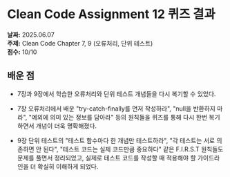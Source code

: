 # Clean Code Assignment 12 퀴즈 결과

**날짜:** 2025.06.07  
**주제:** Clean Code Chapter 7, 9 (오류처리, 단위 테스트)  
**점수:** 10/10

## 배운 점

- 7장과 9장에서 학습한 오류처리와 단위 테스트 개념들을 다시 복기할 수 있었다.

- 7장 오류처리에서 배운 "try-catch-finally를 먼저 작성하라", "null을 반환하지 마라", "예외에 의미 있는 정보를 담아라" 등의 원칙들을 퀴즈를 통해 다시 한번 복기하면서 개념이 더욱 명확해졌다.

- 9장 단위 테스트의 "테스트 함수마다 한 개념만 테스트하라", "각 테스트는 서로 의존하면 안 된다", "테스트 코드는 실제 코드만큼 중요하다" 같은 F.I.R.S.T 원칙들도 문제를 풀면서 정리되었고, 실제로 테스트 코드를 작성할 때 적용해야 할 가이드라인을 더 확실히 이해하게 되었다.
